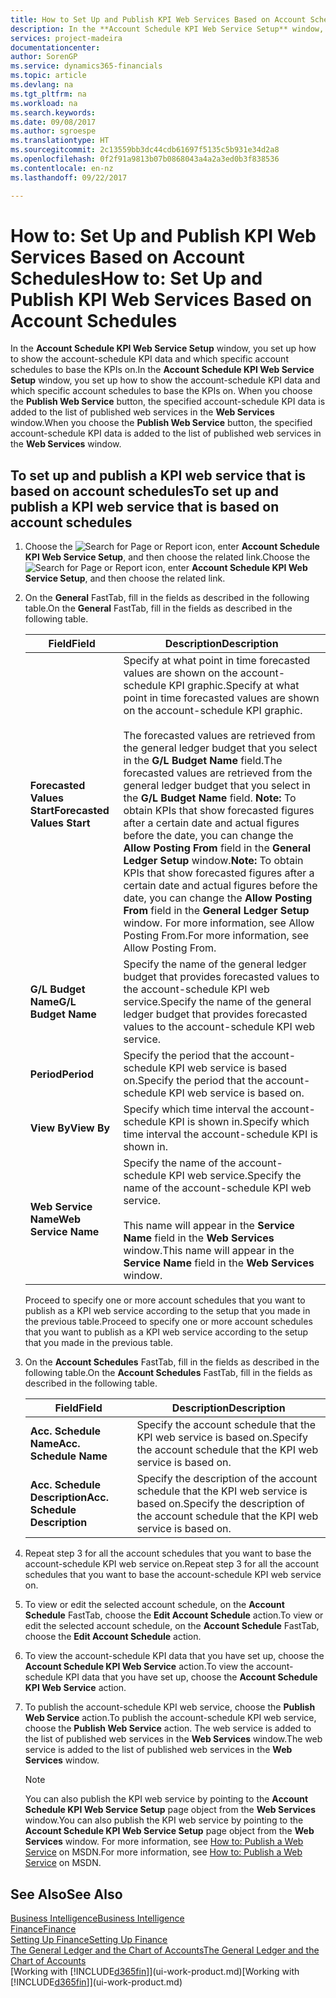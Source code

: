 ```yaml
---
title: How to Set Up and Publish KPI Web Services Based on Account Schedules | Microsoft Docs
description: In the **Account Schedule KPI Web Service Setup** window, you set up how to show the account-schedule KPI data and which specific account schedules to base the KPIs on.
services: project-madeira
documentationcenter: 
author: SorenGP
ms.service: dynamics365-financials
ms.topic: article
ms.devlang: na
ms.tgt_pltfrm: na
ms.workload: na
ms.search.keywords: 
ms.date: 09/08/2017
ms.author: sgroespe
ms.translationtype: HT
ms.sourcegitcommit: 2c13559bb3dc44cdb61697f5135c5b931e34d2a8
ms.openlocfilehash: 0f2f91a9813b07b0868043a4a2a3ed0b3f838536
ms.contentlocale: en-nz
ms.lasthandoff: 09/22/2017

---
```

# <a name="how-to-set-up-and-publish-kpi-web-services-based-on-account-schedules"></a><span data-ttu-id="0503d-103">How to: Set Up and Publish KPI Web Services Based on Account Schedules</span><span class="sxs-lookup"><span data-stu-id="0503d-103">How to: Set Up and Publish KPI Web Services Based on Account Schedules</span></span>
<span data-ttu-id="0503d-104">In the **Account Schedule KPI Web Service Setup** window, you set up how to show the account-schedule KPI data and which specific account schedules to base the KPIs on.</span><span class="sxs-lookup"><span data-stu-id="0503d-104">In the **Account Schedule KPI Web Service Setup** window, you set up how to show the account-schedule KPI data and which specific account schedules to base the KPIs on.</span></span> <span data-ttu-id="0503d-105">When you choose the **Publish Web Service** button, the specified account-schedule KPI data is added to the list of published web services in the **Web Services** window.</span><span class="sxs-lookup"><span data-stu-id="0503d-105">When you choose the **Publish Web Service** button, the specified account-schedule KPI data is added to the list of published web services in the **Web Services** window.</span></span>  

## <a name="to-set-up-and-publish-a-kpi-web-service-that-is-based-on-account-schedules"></a><span data-ttu-id="0503d-106">To set up and publish a KPI web service that is based on account schedules</span><span class="sxs-lookup"><span data-stu-id="0503d-106">To set up and publish a KPI web service that is based on account schedules</span></span>  

1.  <span data-ttu-id="0503d-107">Choose the ![Search for Page or Report](media/ui-search/search_small.png "Search for Page or Report icon") icon, enter **Account Schedule KPI Web Service Setup**, and then choose the related link.</span><span class="sxs-lookup"><span data-stu-id="0503d-107">Choose the ![Search for Page or Report](media/ui-search/search_small.png "Search for Page or Report icon") icon, enter **Account Schedule KPI Web Service Setup**, and then choose the related link.</span></span>  
2.  <span data-ttu-id="0503d-108">On the **General** FastTab, fill in the fields as described in the following table.</span><span class="sxs-lookup"><span data-stu-id="0503d-108">On the **General** FastTab, fill in the fields as described in the following table.</span></span>  

    |<span data-ttu-id="0503d-109">Field</span><span class="sxs-lookup"><span data-stu-id="0503d-109">Field</span></span>|<span data-ttu-id="0503d-110">Description</span><span class="sxs-lookup"><span data-stu-id="0503d-110">Description</span></span>|  
    |---------------------------------|---------------------------------------|  
    |<span data-ttu-id="0503d-111">**Forecasted Values Start**</span><span class="sxs-lookup"><span data-stu-id="0503d-111">**Forecasted Values Start**</span></span>|<span data-ttu-id="0503d-112">Specify at what point in time forecasted values are shown on the account-schedule KPI graphic.</span><span class="sxs-lookup"><span data-stu-id="0503d-112">Specify at what point in time forecasted values are shown on the account-schedule KPI graphic.</span></span><br /><br /> <span data-ttu-id="0503d-113">The forecasted values are retrieved from the general ledger budget that you select in the **G/L Budget Name** field.</span><span class="sxs-lookup"><span data-stu-id="0503d-113">The forecasted values are retrieved from the general ledger budget that you select in the **G/L Budget Name** field.</span></span> <span data-ttu-id="0503d-114">**Note:**  To obtain KPIs that show forecasted figures after a certain date and actual figures before the date, you can change the **Allow Posting From** field in the **General Ledger Setup** window.</span><span class="sxs-lookup"><span data-stu-id="0503d-114">**Note:**  To obtain KPIs that show forecasted figures after a certain date and actual figures before the date, you can change the **Allow Posting From** field in the **General Ledger Setup** window.</span></span> <span data-ttu-id="0503d-115">For more information, see Allow Posting From.</span><span class="sxs-lookup"><span data-stu-id="0503d-115">For more information, see Allow Posting From.</span></span>|  
    |<span data-ttu-id="0503d-116">**G/L Budget Name**</span><span class="sxs-lookup"><span data-stu-id="0503d-116">**G/L Budget Name**</span></span>|<span data-ttu-id="0503d-117">Specify the name of the general ledger budget that provides forecasted values to the account-schedule KPI web service.</span><span class="sxs-lookup"><span data-stu-id="0503d-117">Specify the name of the general ledger budget that provides forecasted values to the account-schedule KPI web service.</span></span>|  
    |<span data-ttu-id="0503d-118">**Period**</span><span class="sxs-lookup"><span data-stu-id="0503d-118">**Period**</span></span>|<span data-ttu-id="0503d-119">Specify the period that the account-schedule KPI web service is based on.</span><span class="sxs-lookup"><span data-stu-id="0503d-119">Specify the period that the account-schedule KPI web service is based on.</span></span>|  
    |<span data-ttu-id="0503d-120">**View By**</span><span class="sxs-lookup"><span data-stu-id="0503d-120">**View By**</span></span>|<span data-ttu-id="0503d-121">Specify which time interval the account-schedule KPI is shown in.</span><span class="sxs-lookup"><span data-stu-id="0503d-121">Specify which time interval the account-schedule KPI is shown in.</span></span>|  
    |<span data-ttu-id="0503d-122">**Web Service Name**</span><span class="sxs-lookup"><span data-stu-id="0503d-122">**Web Service Name**</span></span>|<span data-ttu-id="0503d-123">Specify the name of the account-schedule KPI web service.</span><span class="sxs-lookup"><span data-stu-id="0503d-123">Specify the name of the account-schedule KPI web service.</span></span><br /><br /> <span data-ttu-id="0503d-124">This name will appear in the **Service Name** field in the **Web Services** window.</span><span class="sxs-lookup"><span data-stu-id="0503d-124">This name will appear in the **Service Name** field in the **Web Services** window.</span></span>|  

    <span data-ttu-id="0503d-125">Proceed to specify one or more account schedules that you want to publish as a KPI web service according to the setup that you made in the previous table.</span><span class="sxs-lookup"><span data-stu-id="0503d-125">Proceed to specify one or more account schedules that you want to publish as a KPI web service according to the setup that you made in the previous table.</span></span>  

3.  <span data-ttu-id="0503d-126">On the **Account Schedules** FastTab, fill in the fields as described in the following table.</span><span class="sxs-lookup"><span data-stu-id="0503d-126">On the **Account Schedules** FastTab, fill in the fields as described in the following table.</span></span>  

    |<span data-ttu-id="0503d-127">Field</span><span class="sxs-lookup"><span data-stu-id="0503d-127">Field</span></span>|<span data-ttu-id="0503d-128">Description</span><span class="sxs-lookup"><span data-stu-id="0503d-128">Description</span></span>|  
    |---------------------------------|---------------------------------------|  
    |<span data-ttu-id="0503d-129">**Acc. Schedule Name**</span><span class="sxs-lookup"><span data-stu-id="0503d-129">**Acc. Schedule Name**</span></span>|<span data-ttu-id="0503d-130">Specify the account schedule that the KPI web service is based on.</span><span class="sxs-lookup"><span data-stu-id="0503d-130">Specify the account schedule that the KPI web service is based on.</span></span>|  
    |<span data-ttu-id="0503d-131">**Acc. Schedule Description**</span><span class="sxs-lookup"><span data-stu-id="0503d-131">**Acc. Schedule Description**</span></span>|<span data-ttu-id="0503d-132">Specify the description of the account schedule that the KPI web service is based on.</span><span class="sxs-lookup"><span data-stu-id="0503d-132">Specify the description of the account schedule that the KPI web service is based on.</span></span>|  

4.  <span data-ttu-id="0503d-133">Repeat step 3 for all the account schedules that you want to base the account-schedule KPI web service on.</span><span class="sxs-lookup"><span data-stu-id="0503d-133">Repeat step 3 for all the account schedules that you want to base the account-schedule KPI web service on.</span></span>  
5.  <span data-ttu-id="0503d-134">To view or edit the selected account schedule, on the **Account Schedule** FastTab, choose the **Edit Account Schedule** action.</span><span class="sxs-lookup"><span data-stu-id="0503d-134">To view or edit the selected account schedule, on the **Account Schedule** FastTab, choose the **Edit Account Schedule** action.</span></span>  
6.  <span data-ttu-id="0503d-135">To view the account-schedule KPI data that you have set up, choose the **Account Schedule KPI Web Service** action.</span><span class="sxs-lookup"><span data-stu-id="0503d-135">To view the account-schedule KPI data that you have set up, choose the **Account Schedule KPI Web Service** action.</span></span>  
7.  <span data-ttu-id="0503d-136">To publish the account-schedule KPI web service, choose the **Publish Web Service** action.</span><span class="sxs-lookup"><span data-stu-id="0503d-136">To publish the account-schedule KPI web service, choose the **Publish Web Service** action.</span></span> <span data-ttu-id="0503d-137">The web service is added to the list of published web services in the **Web Services** window.</span><span class="sxs-lookup"><span data-stu-id="0503d-137">The web service is added to the list of published web services in the **Web Services** window.</span></span>  

    > [!NOTE]  
    >  <span data-ttu-id="0503d-138">You can also publish the KPI web service by pointing to the **Account Schedule KPI Web Service Setup** page object from the **Web Services** window.</span><span class="sxs-lookup"><span data-stu-id="0503d-138">You can also publish the KPI web service by pointing to the **Account Schedule KPI Web Service Setup** page object from the **Web Services** window.</span></span> <span data-ttu-id="0503d-139">For more information, see [How to: Publish a Web Service](https://msdn.microsoft.com/en-us/library/dd338978.aspx) on MSDN.</span><span class="sxs-lookup"><span data-stu-id="0503d-139">For more information, see [How to: Publish a Web Service](https://msdn.microsoft.com/en-us/library/dd338978.aspx) on MSDN.</span></span>  

## <a name="see-also"></a><span data-ttu-id="0503d-140">See Also</span><span class="sxs-lookup"><span data-stu-id="0503d-140">See Also</span></span>  
[<span data-ttu-id="0503d-141">Business Intelligence</span><span class="sxs-lookup"><span data-stu-id="0503d-141">Business Intelligence</span></span>](bi.md)  
[<span data-ttu-id="0503d-142">Finance</span><span class="sxs-lookup"><span data-stu-id="0503d-142">Finance</span></span>](finance.md)  
[<span data-ttu-id="0503d-143">Setting Up Finance</span><span class="sxs-lookup"><span data-stu-id="0503d-143">Setting Up Finance</span></span>](finance-setup-finance.md)  
[<span data-ttu-id="0503d-144">The General Ledger and the Chart of Accounts</span><span class="sxs-lookup"><span data-stu-id="0503d-144">The General Ledger and the Chart of Accounts</span></span>](finance-general-ledger.md)  
<span data-ttu-id="0503d-145">[Working with [!INCLUDE[d365fin](includes/d365fin_md.md)]](ui-work-product.md)</span><span class="sxs-lookup"><span data-stu-id="0503d-145">[Working with [!INCLUDE[d365fin](includes/d365fin_md.md)]](ui-work-product.md)</span></span>

